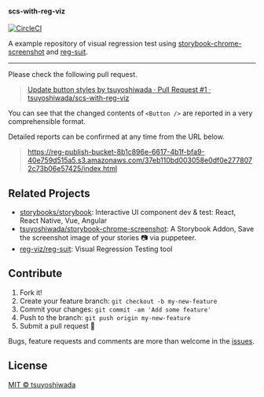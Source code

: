 #### scs-with-reg-viz

[![CircleCI](https://circleci.com/gh/tsuyoshiwada/scs-with-reg-viz/tree/master.svg?style=svg)](https://circleci.com/gh/tsuyoshiwada/scs-with-reg-viz/tree/master)

A example repository of visual regression test using [storybook-chrome-screenshot](https://github.com/tsuyoshiwada/storybook-chrome-screenshot) and [reg-suit](https://reg-viz.github.io/reg-suit/).


---


Please check the following pull request.

> [Update button styles by tsuyoshiwada · Pull Request #1 · tsuyoshiwada/scs-with-reg-viz](https://github.com/tsuyoshiwada/scs-with-reg-viz/pull/1)

You can see that the changed contents of `<Button />` are reported in a very comprehensible format.

Detailed reports can be confirmed at any time from the URL below.

> https://reg-publish-bucket-8b1c896e-6617-4b1f-bfa9-40e759d515a5.s3.amazonaws.com/37eb110bd003058e0df0e2778072c73b06e57425/index.html




## Related Projects

* [storybooks/storybook](https://github.com/storybooks/storybook): Interactive UI component dev & test: React, React Native, Vue, Angular
* [tsuyoshiwada/storybook-chrome-screenshot](https://github.com/tsuyoshiwada/storybook-chrome-screenshot): A Storybook Addon, Save the screenshot image of your stories :camera: via puppeteer.
* [reg-viz/reg-suit](https://github.com/reg-viz/reg-suit): Visual Regression Testing tool





## Contribute

1. Fork it!
1. Create your feature branch: `git checkout -b my-new-feature`
1. Commit your changes: `git commit -am 'Add some feature'`
1. Push to the branch: `git push origin my-new-feature`
1. Submit a pull request :muscle:

Bugs, feature requests and comments are more than welcome in the [issues](https://github.com/tsuyoshiwada/scs-with-reg-viz/issues).




## License

[MIT © tsuyoshiwada](./LICENSE)
